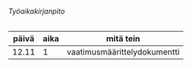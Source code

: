 ###### Työaikakirjanpito

päivä	|aika	|mitä tein 
--------|-------|---------
12.11|1|vaatimusmäärittelydokumentti
